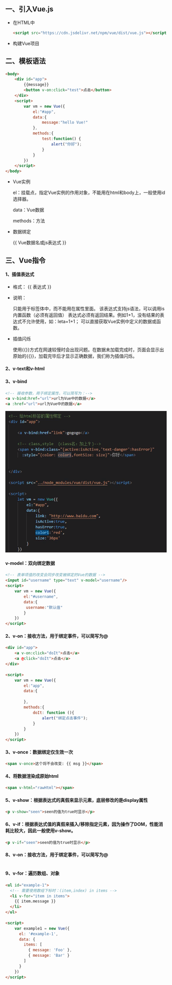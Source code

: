 ## 一、引入Vue.js

- 在HTML中

  ```html
  <script src="https://cdn.jsdelivr.net/npm/vue/dist/vue.js"></script>
  ```

- 构建Vue项目



## 二、模板语法

```html
<body>
    <div id="app">
        {{message}}
        <button v-on:click="test">点击</button>
    </div>
    <script>
        var vm = new Vue({
            el:"#app",
            data:{
                message:"hello Vue!"
            },
            methods:{
                test:function() {
                    alert("你好");
                }
            }
        })
    </script>
</body>
```

- Vue实例

  el：挂载点，指定Vue实例的作用对象，不能用在html和body上，一般使用id选择器。

  data：Vue数据

  methods：方法

- 数据绑定

  {{ Vue数据名或js表达式 }}

## 三、Vue指令

#### 1、插值表达式

- 格式：
  {{ 表达式 }}

- 说明：

  只能用于标签体中，而不能用在属性里面。
  该表达式支持js语法，可以调用is内置函数（必须有返回值）
  表达式必须有返回结果。例如1+1，没有结果的表达式不允许使用，如：leta=1+1；
  可以直接获取Vue实例中定义的数据或函数。

- 插值闪烁

  使用{{}}方式在网速较慢时会出现问题。在数据未加载完成时，页面会显示出原始的{{}}，加载完毕后才显示正确数据，我们称为插值闪烁。

#### 2、v-text和v-html



#### 3、v-bind

```html
<!-- 接收参数，用于绑定属性，可以简写为：-->
<a v-bind:href="url">url为Vue中的数据</a>
<a :href="url">url为Vue中的数据</a>

```

![image-20200628015944656](../../images/image-20200628015944656.png)



#### v-model：双向绑定数据

```html
<!-- 表单项值的改变会同步改变被绑定的Vue的数据 -->
<input id="username" type="text" v-model="username"/>
<script>
	var vm = new Vue({
        el:"#username",
        data:{
         username:"默认值"   
        }
    })
</script>
```

#### 2、v-on：接收方法，用于绑定事件，可以简写为@

```html
<div id="app">
	<a v-on:click="doIt">点击</a>
	<a @click="doIt">点击</a>
</div>

<script>
    var vm = new Vue({
        el:"app",
        data:{
            
        },
        methods:{
            doIt: function (){
                alert("绑定点击事件");
            }
        }
    })
</script>
```

#### 3、v-once：数据绑定仅生效一次

```html
<span v-once>这个将不会改变: {{ msg }}</span>
```

#### 4、将数据渲染成原始html

```html
<span v-html="rawHtml"></span>
```

#### 5、v-show：根据表达式的真假来显示元素，底层修改的是display属性

```html
<p v-show="seen">seen的值为true时显示</p>
```

#### 6、v-if：根据表达式值的真假来插入/移除指定元素，因为操作了DOM，性能消耗比较大，因此一般使用v-show。

```html
<p v-if="seen">seen的值为true时显示</p>
```

#### 8、v-on：接收方法，用于绑定事件，可以简写为@

```html

```

#### 9、v-for：遍历数组、对象

```html
<ul id="example-1">
  <!-- 需要使用数组下标时：(item,index) in items -->
  <li v-for="item in items">
    {{ item.message }}
  </li>
</ul>

<script>
    var example1 = new Vue({
      el: '#example-1', 
      data: {
        items: [
          { message: 'Foo' },
          { message: 'Bar' }
        ]
      }
    })
</script>
```



